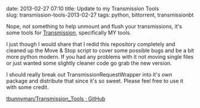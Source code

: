 date: 2013-02-27 07:10
title: Update to my Transmission Tools	
slug: transmission-tools-2013-02-27
tags: python, bittorrent, transmissionbt

Nope, not something to help unmount and flush your transmissions, it's some tools for [Transmission](http://www.transmissionbt.com/), specifically MY tools.

I just though I would share that I redid this repository completely and cleaned up the Move & Stop script to cover some possible bugs and be a bit more python modern. If you had any problems with it not moving single files or just wanted some slightly cleaner code go grab the new version.

I should really break out TransmissionRequestWrapper into it's own package and distribute that since it's so sweet. Please feel free to use it with some credit.

[tbunnyman/Transmission_Tools · GitHub](https://github.com/tbunnyman/Transmission_Tools)
